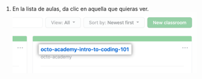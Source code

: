 1. En la lista de aulas, da clic en aquella que quieras ver. ![Aula en la lista de aulas de una organización](/assets/images/help/classroom/click-classroom-in-list.png)
